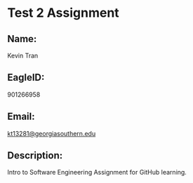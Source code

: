 # Test 2 Assignment

## Name:
Kevin Tran

## EagleID:
901266958

## Email:
kt13281@georgiasouthern.edu

## Description:
Intro to Software Engineering Assignment for GitHub learning.